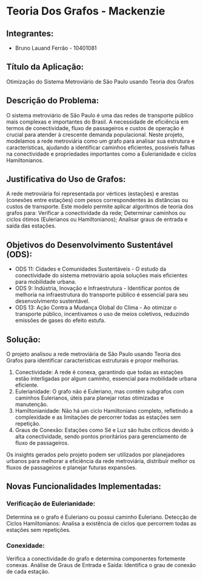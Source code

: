 # Teoria Dos Grafos - Mackenzie

## Integrantes:

- Bruno Lauand Ferrão - 10401081

## Título da Aplicação:
Otimização do Sistema Metroviário de São Paulo usando Teoria dos Grafos

## Descrição do Problema:
O sistema metroviário de São Paulo é uma das redes de transporte público mais complexas e importantes do Brasil. A necessidade de eficiência em termos de conectividade, fluxo de passageiros e custos de operação é crucial para atender à crescente demanda populacional. Neste projeto, modelamos a rede metroviária como um grafo para analisar sua estrutura e características, ajudando a identificar caminhos eficientes, possíveis falhas na conectividade e propriedades importantes como a Eulerianidade e ciclos Hamiltonianos.

## Justificativa do Uso de Grafos:
A rede metroviária foi representada por vértices (estações) e arestas (conexões entre estações) com pesos correspondentes às distâncias ou custos de transporte. Este modelo permite aplicar algoritmos de teoria dos grafos para:
Verificar a conectividade da rede;
Determinar caminhos ou ciclos ótimos (Eulerianos ou Hamiltonianos);
Analisar graus de entrada e saída das estações.

## Objetivos do Desenvolvimento Sustentável (ODS):
- ODS 11: Cidades e Comunidades Sustentáveis - O estudo da conectividade do sistema metroviário apoia soluções mais eficientes para mobilidade urbana.
- ODS 9: Indústria, Inovação e Infraestrutura - Identificar pontos de melhoria na infraestrutura do transporte público é essencial para seu desenvolvimento sustentável.
- ODS 13: Ação Contra a Mudança Global do Clima - Ao otimizar o transporte público, incentivamos o uso de meios coletivos, reduzindo emissões de gases do efeito estufa.

## Solução:
O projeto analisou a rede metroviária de São Paulo usando Teoria dos Grafos para identificar características estruturais e propor melhorias.

1.	Conectividade: A rede é conexa, garantindo que todas as estações estão interligadas por algum caminho, essencial para mobilidade urbana eficiente.
2.	Eulerianidade: O grafo não é Euleriano, mas contém subgrafos com caminhos Eulerianos, úteis para planejar rotas otimizadas e manutenção.
3.	Hamiltonianidade: Não há um ciclo Hamiltoniano completo, refletindo a complexidade e as limitações de percorrer todas as estações sem repetição.
4.	Graus de Conexão: Estações como Sé e Luz são hubs críticos devido à alta conectividade, sendo pontos prioritários para gerenciamento de fluxo de passageiros.

Os insights gerados pelo projeto podem ser utilizados por planejadores urbanos para melhorar a eficiência da rede metroviária, distribuir melhor os fluxos de passageiros e planejar futuras expansões.


## Novas Funcionalidades Implementadas:
### Verificação de Eulerianidade:
Determina se o grafo é Euleriano ou possui caminho Euleriano.
Detecção de Ciclos Hamiltonianos:
Analisa a existência de ciclos que percorrem todas as estações sem repetições.
### Conexidade:
Verifica a conectividade do grafo e determina componentes fortemente conexas.
Análise de Graus de Entrada e Saída:
Identifica o grau de conexão de cada estação.
